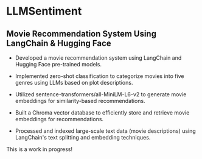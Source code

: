 # LLMSentiment

## Movie Recommendation System Using LangChain & Hugging Face

- Developed a movie recommendation system using LangChain and Hugging Face pre-trained models.
 
- Implemented zero-shot classification to categorize movies into five genres using LLMs based on plot descriptions.
 
- Utilized sentence-transformers/all-MiniLM-L6-v2 to generate movie embeddings for similarity-based recommendations.
 
- Built a Chroma vector database to efficiently store and retrieve movie embeddings for recommendations.

- Processed and indexed large-scale text data (movie descriptions) using LangChain's text splitting and embedding techniques.

This is a work in progress!
